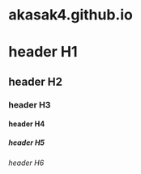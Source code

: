# akasak4.github.io

# header H1
## header H2
### header H3
#### header H4
##### header H5
###### header H6
